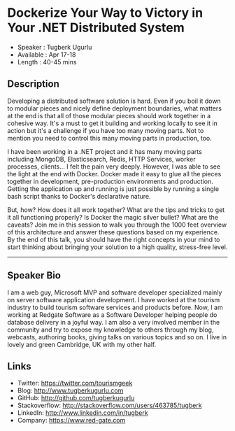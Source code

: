 Dockerize Your Way to Victory in Your .NET Distributed System
========================

* Speaker   : Tugberk Ugurlu
* Available : Apr 17-18 
* Length    : 40-45 mins

Description
-----------

Developing a distributed software solution is hard. Even if you boil it down to modular pieces and nicely define deployment boundaries, what matters at the end is that all of those modular pieces should work together in a cohesive way. It's a must to get it building and working locally to see it in action but it's a challenge if you have too many moving parts. Not to mention you need to control this many moving parts in production, too.

I have been working in a .NET project and it has many moving parts including MongoDB, Elasticsearch, Redis, HTTP Services, worker processes, clients... I felt the pain very deeply. However, I was able to see the light at the end with Docker. Docker made it easy to glue all the pieces together in development, pre-production environments and production. Getting the application up and running is just possible by running a single bash script thanks to Docker's declarative nature.

But, how? How does it all work together? What are the tips and tricks to get it all functioning properly? Is Docker the magic silver bullet? What are the caveats? Join me in this session to walk you through the 1000 feet overview of this architecture and answer these questions based on my experience. By the end of this talk, you should have the right concepts in your mind to start thinking about bringing your solution to a high quality, stress-free level.

---------------

Speaker Bio
-----------

I am a web guy, Microsoft MVP and software developer specialized mainly on server software application development. I have worked at the tourism industry to build tourism software services and products before. Now, I am working at Redgate Software as a Software Developer helping people do database delivery in a joyful way. I am also a very involved member in the community and try to expose my knowledge to others through my blog, webcasts, authoring books, giving talks on various topics and so on. I live in lovely and green Cambridge, UK with my other half.

Links
-----

 - Twitter: https://twitter.com/tourismgeek
 - Blog: http://www.tugberkugurlu.com
 - GitHub: http://github.com/tugberkugurlu
 - Stackoverflow: http://stackoverflow.com/users/463785/tugberk
 - LinkedIn: http://www.linkedin.com/in/tugberk
 - Company: https://www.red-gate.com
